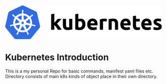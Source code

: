 ![alt text](kubernetes-horizontal-color.png "Kubernetes")

# Kubernetes Introduction
This is a my personal Repo for basic commands, manifest yaml files etc.
Directory consists of main k8s kinds of object place in their own directory.

